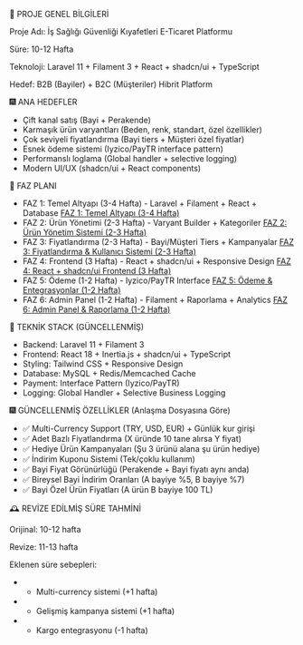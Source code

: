 🏁 PROJE GENEL BİLGİLERİ

Proje Adı: İş Sağlığı Güvenliği Kıyafetleri E-Ticaret Platformu

Süre: 10-12 Hafta

Teknoloji: Laravel 11 + Filament 3 + React + shadcn/ui + TypeScript

Hedef: B2B (Bayiler) + B2C (Müşteriler) Hibrit Platform

🎆 ANA HEDEFLER

- Çift kanal satış (Bayi + Perakende)
- Karmaşık ürün varyantları (Beden, renk, standart, özel özellikler)
- Çok seviyeli fiyatlandırma (Bayi tiers + Müşteri özel fiyatlar)
- Esnek ödeme sistemi (Iyzico/PayTR interface pattern)
- Performanslı loglama (Global handler + selective logging)
- Modern UI/UX (shadcn/ui + React components)

📅 FAZ PLANI

- FAZ 1: Temel Altyapı (3-4 Hafta) - Laravel + Filament + React + Database [FAZ 1: Temel Altyapı (3-4 Hafta)](https://www.notion.so/FAZ-1-Temel-Altyap-3-4-Hafta-22f3c2c3d54f812d84b3fcdc0f67d4d4?pvs=21)
- FAZ 2: Ürün Yönetimi (2-3 Hafta) - Varyant Builder + Kategoriler [FAZ 2: Ürün Yönetim Sistemi (2-3 Hafta)](https://www.notion.so/FAZ-2-r-n-Y-netim-Sistemi-2-3-Hafta-22f3c2c3d54f81d98d92e678c9362969?pvs=21)
- FAZ 3: Fiyatlandırma (2-3 Hafta) - Bayi/Müşteri Tiers + Kampanyalar [FAZ 3: Fiyatlandırma & Kullanıcı Sistemi (2-3 Hafta)](https://www.notion.so/FAZ-3-Fiyatland-rma-Kullan-c-Sistemi-2-3-Hafta-22f3c2c3d54f81ce9e81f6fe74ef641d?pvs=21)
- FAZ 4: Frontend (3 Hafta) - React + shadcn/ui + Responsive Design [FAZ 4: React + shadcn/ui Frontend (3 Hafta)](https://www.notion.so/FAZ-4-React-shadcn-ui-Frontend-3-Hafta-22f3c2c3d54f8139ab79fc030fb8bb57?pvs=21)
- FAZ 5: Ödeme (1-2 Hafta) - Iyzico/PayTR Interface [FAZ 5: Ödeme & Entegrasyonlar (1-2 Hafta)](https://www.notion.so/FAZ-5-deme-Entegrasyonlar-1-2-Hafta-22f3c2c3d54f81c4a96cd12827507abe?pvs=21)
- FAZ 6: Admin Panel (1-2 Hafta) - Filament + Raporlama + Analytics [FAZ 6: Admin Panel & Raporlama (1-2 Hafta)](https://www.notion.so/FAZ-6-Admin-Panel-Raporlama-1-2-Hafta-22f3c2c3d54f81db919be61323b334a3?pvs=21)

🚀 TEKNİK STACK (GÜNCELLENMİŞ)

- Backend: Laravel 11 + Filament 3
- Frontend: React 18 + Inertia.js + shadcn/ui + TypeScript
- Styling: Tailwind CSS + Responsive Design
- Database: MySQL + Redis/Memcached Cache
- Payment: Interface Pattern (Iyzico/PayTR)
- Logging: Global Handler + Selective Business Logging

🎆 GÜNCELLENMİŞ ÖZELLİKLER (Anlaşma Dosyasına Göre)

- ✅ Multi-Currency Support (TRY, USD, EUR) + Günlük kur girişi
- ✅ Adet Bazlı Fiyatlandırma (X üründe 10 tane alırsa Y fiyat)
- ✅ Hediye Ürün Kampanyaları (Şu 3 ürünü alana şu ürün hediye)
- ✅ İndirim Kuponu Sistemi (Tek/çoklu kullanım)
- ✅ Bayi Fiyat Görünürlüğü (Perakende + Bayi fiyatı aynı anda)
- ✅ Bireysel Bayi İndirim Oranları (A bayiye %5, B bayiye %7)
- ✅ Bayi Özel Ürün Fiyatları (A ürün B bayiye 100 TL)

🕰️ REVİZE EDİLMİŞ SÜRE TAHMİNİ

Orijinal: 10-12 hafta

Revize: 11-13 hafta

Eklenen süre sebepleri:

- + Multi-currency sistemi (+1 hafta)
- + Gelişmiş kampanya sistemi (+1 hafta)
- - Kargo entegrasyonu (-1 hafta)